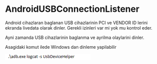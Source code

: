 # AndroidUSBConnectionListener
Android cihazlaran baglanan USB cihazlarinin PCI ve VENDOR ID lerini ekranda livedata olarak dinler. Gerekli izinleri var mi yok mu kontrol eder. 

Ayni zamanda USB cihazlarinin baglanma ve ayrilma olaylarini dinler.

Asagidaki komut ilede Windows dan dinleme yapilabilir


![img.png](img.png)
